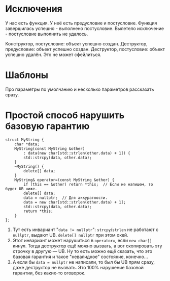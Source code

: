 # Исключения
У нас есть функция.
У неё есть предусловие и постусловие.
Функция завершилась успешно - выполнено постусловие.
Вылетело исключение - постусловие выполнить не удалось.

Конструктор, постусловие: объект успешно создан.
Деструктор, предусловие: объект успешно создан.
Деструктор, постусловие: объект успешно удалён. Это не может сфейлиться.

# Шаблоны
Про параметры по умолчанию и несколько параметров рассказать сразу.

# Простой способ нарушить базовую гарантию
```
struct MyString {
    char *data;
    MyString(const MyString &other)
        : data(new char[std::strlen(other.data) + 1]) {
        std::strcpy(data, other.data);
    }
    ~MyString() {
        delete[] data;
    }
    MyString& operator=(const MyString &other) {
        if (this == &other) return *this;  // Если не напишем, то будет UB ниже.
        delete[] data;
        data = nullptr;  // Для аккуратности.
        data = new char[std::strlen(other.data) + 1];
        std::strcpy(data, other.data);
        return *this;
    }
};
```

1. Тут есть инвариант "`data != nullptr`": `strcpy`/`strlen` не работают с `nullptr`,
   выдают UB.
   `delete[] nullptr` при этом окей.
2. Этот инвариант может нарушиться в `operator=`, если `new char[]` кинул.
   Тогда деструктор ещё можно вызвать, а вот скопировать эту строчку в другую — UB.
   Ну то есть можно ещё сказать, что это базовая гарантия и такое "невалидное" состояние,
   конечно...
3. А если бы `data = nullptr` не написали, то был бы UB прям сразу, даже деструктор не вызвать.
   Это 100% нарушение базовой гарантии, без каких-то оговорок.
